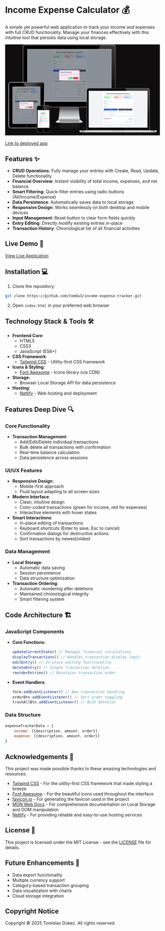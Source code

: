# Income Expense Calculator 💰

A simple yet powerful web application to track your income and expenses with full CRUD functionality. Manage your finances effectively with this intuitive tool that persists data using local storage.

![Project Screenshot](/assets/docs/amiresponsive.png)

[Link to deployed app](https://tom-budget-tracker.netlify.app/)

## Features ✨

- **CRUD Operations**: Fully manage your entries with Create, Read, Update, Delete functionality
- **Financial Overview**: Instant visibility of total income, expenses, and net balance
- **Smart Filtering**: Quick-filter entries using radio buttons (All/Income/Expense)
- **Data Persistence**: Automatically saves data to local storage
- **Responsive Design**: Works seamlessly on both desktop and mobile devices
- **Input Management**: Reset button to clear form fields quickly
- **Entry Editing**: Directly modify existing entries in-place
- **Transaction History**: Chronological list of all financial activities

## Live Demo 🚀

[View Live Application](https://tom-budget-tracker.netlify.app/) 

## Installation 💻

1. Clone the repository:

```bash
git clone https://github.com/tomdu3/income-expense-tracker.git
```

2. Open `index.html` in your preferred web browser


## Technology Stack & Tools 🛠️

- **Frontend Core**:
  - HTML5
  - CSS3
  - JavaScript (ES6+)
- **CSS Framework**: 
  - [Tailwind CSS](https://tailwindcss.com/) - Utility-first CSS framework
- **Icons & Styling**:
  - [Font Awesome](https://fontawesome.com/) - Icons library (via CDN)
- **Storage**:
  - Browser Local Storage API for data persistence
- **Hosting**:
  - [Netlify](https://www.netlify.com/) - Web hosting and deployment

## Features Deep Dive 🔍

### Core Functionality
- **Transaction Management**:
  - Add/Edit/Delete individual transactions
  - Bulk delete all transactions with confirmation
  - Real-time balance calculation
  - Data persistence across sessions

### UI/UX Features
- **Responsive Design**:
  - Mobile-first approach
  - Fluid layout adapting to all screen sizes
- **Modern Interface**:
  - Clean, intuitive design
  - Color-coded transactions (green for income, red for expenses)
  - Interactive elements with hover states
- **Smart Interactions**:
  - In-place editing of transactions
  - Keyboard shortcuts (Enter to save, Esc to cancel)
  - Confirmation dialogs for destructive actions
  - Sort transactions by newest/oldest

### Data Management
- **Local Storage**:
  - Automatic data saving
  - Session persistence
  - Data structure optimization
- **Transaction Ordering**:
  - Automatic reordering after deletions
  - Maintained chronological integrity
  - Smart filtering system

## Code Architecture 🏗️

### JavaScript Components
- **Core Functions**:
  ```javascript
  updateCurrentState() // Manages financial calculations
  displayTransactions() // Handles transaction display logic
  editEntry() // In-place editing functionality
  deleteEntry() // Single transaction deletion
  reorderEntries() // Maintains transaction order
  ```
- **Event Handlers**:
  ```javascript
  form.addEventListener() // New transaction handling
  orderBtn.addEventListener() // Sort order toggling
  trashAllBtn.addEventListener() // Bulk deletion
  ```

### Data Structure
```javascript
expenseTrackerData = {
    income: [{description, amount, order}],
    expense: [{description, amount, order}]
}
```

## Acknowledgements 🙏

This project was made possible thanks to these amazing technologies and resources:

- [Tailwind CSS](https://tailwindcss.com/) - For the utility-first CSS framework that made styling a breeze
- [Font Awesome](https://fontawesome.com/) - For the beautiful icons used throughout the interface
- [favicon.io](https://favicon.io) - For generating the favicon used in the project
- [MDN Web Docs](https://developer.mozilla.org/) - For comprehensive documentation on Local Storage and DOM manipulation
- [Netlify](https://www.netlify.com/) - For providing reliable and easy-to-use hosting services

## License 📄

This project is licensed under the MIT License - see the [LICENSE](./LICENSE) file for details.

## Future Enhancements 🚀

- Data export functionality
- Multiple currency support
- Category-based transaction grouping
- Data visualization with charts
- Cloud storage integration

## Copyright Notice
Copyright © 2025 Tomislav Dukez. All rights reserved.

